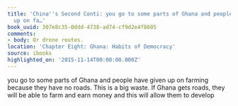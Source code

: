 ```yaml
---
title: 'China''s Second Conti: you go to some parts of Ghana and people have given
  up on fa…'
book_uuid: 307e8c35-0ddd-4738-ad74-cf9d2e4f8605
comments:
- body: Or drone routes.
location: 'Chapter Eight: Ghana: Habits of Democracy'
source: ibooks
highlighted_on: '2015-11-14T00:00:00.000Z'
---
```


you go to some parts of Ghana and people have given up on farming because they have no roads. This is a big waste. If Ghana gets roads, they will be able to farm and earn money and this will allow them to develop